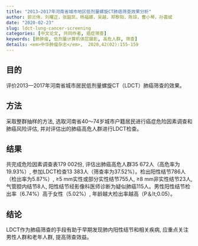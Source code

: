 ```yaml
---
title: "2013—2017年河南省城市地区低剂量螺旋CT肺癌筛查效果分析"
author: 郭兰伟，刘曙正，张韶凯，杨福娜，吴越，郑黎阳，陈琼，曹小琴，孙喜斌
date: "2020-02-23"
slug: ldct-lung-cancer-screening
categories: [中文论文, 共同作者, 癌症筛查]
keywords: [肺肿瘤, 低剂量计算机体层摄影, 高危人群, 筛查]
details: <em>中华肿瘤杂志</em>,  2020,42(02):155-159
---
```


## 目的
评价2013—2017年河南省城市居民低剂量螺旋CT（LDCT）肺癌筛查的效果。

## 方法
采取整群抽样的方法, 选取河南省40～74岁城市户籍居民进行癌症危险因素调查和肺癌风险评估, 并对评估出的肺癌高危人群进行LDCT检查。

## 结果
共完成危险因素调查表179 002份, 评估出肺癌高危人群35 672人（高危率为19.93%）, 参加LDCT检查13 383人（筛查率为37.52%）。检出阳性结节786人（检出率为5.87%）, ≥5 mm实性或部分实性结节755人, ≥8 mm非实性结节23人, 气管腔内结节8人, 阳性结节经影像科医师诊断为疑似肺癌115人。男性阳性结节检出率（6.74%）高于女性（5.02%）, 年龄越大检出率越高（P＆lt;0.05）。

## 结论 
LDCT作为肺癌筛查的手段有助于早期发现肺内阳性结节和相关疾病, 应重点关注男性人群和老年人群, 提高筛查效益。 